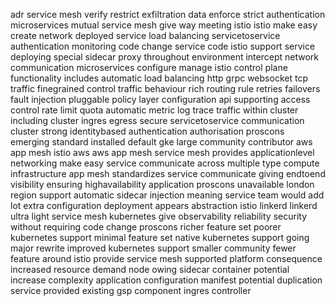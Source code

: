 adr service mesh verify restrict exfiltration data enforce strict authentication microservices mutual service mesh give way meeting istio istio make easy create network deployed service load balancing servicetoservice authentication monitoring code change service code istio support service deploying special sidecar proxy throughout environment intercept network communication microservices configure manage istio control plane functionality includes automatic load balancing http grpc websocket tcp traffic finegrained control traffic behaviour rich routing rule retries failovers fault injection pluggable policy layer configuration api supporting access control rate limit quota automatic metric log trace traffic within cluster including cluster ingres egress secure servicetoservice communication cluster strong identitybased authentication authorisation proscons emerging standard installed default gke large community contributor aws app mesh istio aws aws app mesh service mesh provides applicationlevel networking make easy service communicate across multiple type compute infrastructure app mesh standardizes service communicate giving endtoend visibility ensuring highavailability application proscons unavailable london region support automatic sidecar injection meaning service team would add lot extra configuration deployment appears abstraction istio linkerd linkerd ultra light service mesh kubernetes give observability reliability security without requiring code change proscons richer feature set poorer kubernetes support minimal feature set native kubernetes support going major rewrite improved kubernetes support smaller community fewer feature around istio provide service mesh supported platform consequence increased resource demand node owing sidecar container potential increase complexity application configuration manifest potential duplication service provided existing gsp component ingres controller